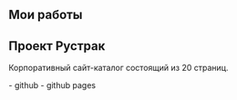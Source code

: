 <h2 align=left>Мои работы</h2>

## Проект Рустрак
Корпоративный сайт-каталог состоящий из 20 страниц.

<a traget="_blank" href="https://github.com/r4skolov/rustrack"></a> - github
<a traget="_blank" href="https://r4skolov.github.io/rustruck/index.html"></a> - github pages

